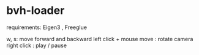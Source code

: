 # bvh-loader

requirements: Eigen3 , Freeglue

w, s: move forward and backward
left click + mouse move : rotate camera
right click : play / pause
